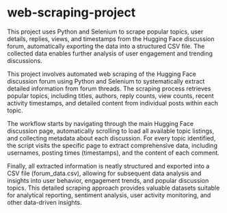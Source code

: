 # web-scraping-project
This project uses Python and Selenium to scrape popular topics, user details, replies, views, and timestamps from the Hugging Face discussion forum, automatically exporting the data into a structured CSV file. The collected data enables further analysis of user engagement and trending discussions.

This project involves automated web scraping of the Hugging Face discussion forum using Python and Selenium to systematically extract detailed information from forum threads. The scraping process retrieves popular topics, including titles, authors, reply counts, view counts, recent activity timestamps, and detailed content from individual posts within each topic.

The workflow starts by navigating through the main Hugging Face discussion page, automatically scrolling to load all available topic listings, and collecting metadata about each discussion. For every topic identified, the script visits the specific page to extract comprehensive data, including usernames, posting times (timestamps), and the content of each comment.

Finally, all extracted information is neatly structured and exported into a CSV file (forum_data.csv), allowing for subsequent data analysis and insights into user behavior, engagement trends, and popular discussion topics. This detailed scraping approach provides valuable datasets suitable for analytical reporting, sentiment analysis, user activity monitoring, and other data-driven insights.

